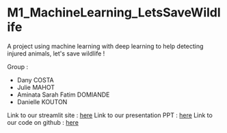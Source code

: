 # M1_MachineLearning_LetsSaveWildlife
A project using machine learning with deep learning to help detecting injured animals, let's save wildlife !

Group :
- Dany COSTA
- Julie MAHOT
- Aminata Sarah Fatim DOMIANDE
- Danielle KOUTON

Link to our streamlit site : [here](https://saveanimals.streamlit.app)
Link to our presentation PPT : [here](https://www.canva.com/design/DAGoiPiJc5s/FOp4BiVW2fazNQCwajA4Ug/edit?utm_content=DAGoiPiJc5s&utm_campaign=designshare&utm_medium=link2&utm_source=sharebutton)
Link to our code on github : [here](https://github.com/jmahot/M1_MachineLearning_LetsSaveWildlife)
